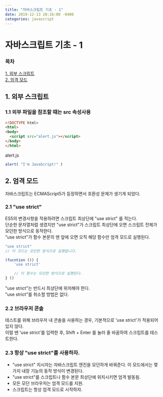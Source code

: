 ```yaml
---
title: "자바스크립트 기초 - 1"
date: 2019-12-13 20:16:00 -0400
categories: javascript
---
```


자바스크립트 기초 - 1
================

### 목차
[1. 외부 스크립트](#1-외부-스크립트)<br>
[2. 엄격 모드](#2-엄격-모드)<br>

## 1. 외부 스크립트
### 1.1 외부 파일을 참조할 때는 src 속성사용
```html
<!DOCTYPE html>
<html>
<body>
  <script src="alert.js"></script>
</body>
</html>
```

alert.js
```javascript
alert( "I'm JavaScript!" )
```

## 2. 엄격 모드

자바스크립트는 ECMAScript5가 등장하면서 호환성 문제가 생기게 되었다. <br>

### 2.1 "use strict"

ES5의 변경사항을 적용하려면 스크립트 최상단에 "use strict" 를 적는다. <br>
단순한 문자열처럼 생겼지만 "use strict"가 스크립트 최상단에 오면 스크립트 전체가 모던한 방식으로 동작한다. <br>
"use strict"가 함수 본문의 맨 앞에 오면 오직 해당 함수만 엄격 모드로 실행된다.

``` javascript
"use strict"
// 이 코드는 모던한 방식으로 실행됩니다.

(fucntion ()) {
    'use strict'

    // 이 함수는 모던한 방식으로 실행된다.
} ()
```

"use strict"는 반드시 최상단에 위치해야 한다. <br>
"use strict"를 취소할 방법은 없다.

### 2.2 브라우저 콘솔
테스트를 위해 브라우저 내 콘솔을 사용하는 경우, 기본적으로 'use strict'가 적용되어 있지 않다. <br>
이럴 땐 'use strict'를 입력한 후, Shift + Enter 를 눌러 줄 바꿈하여 스크립트를 테스트한다.

### 2.3 항상 "use strict"를 사용하자.
- "use strict" 지시자는 자바스크립트 엔진을 모던하게 바꿔준다. 이 모드에서는 몇 가지 내장 기능의 동작 방식이 변경된다.
- "use strict"를 스크립트나 함수 본문 최상단에 위치시키면 엄격 발동됨.
- 모든 모던 브라우저는 엄격 모드를 지원.
- 스크립트는 항상 엄격 모드로 시작하자. 